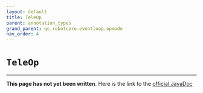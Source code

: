 ```yaml
---
layout: default
title: TeleOp
parent: annotation_types
grand_parent: qc.robotcore.eventloop.opmode
nav_order: 4
---
```

# `TeleOp`
---
**This page has not yet been written**. Here is the link to the [official JavaDoc](https://ftctechnh.github.io/ftc_app/doc/javadoc/com/qualcomm/robotcore/eventloop/opmode/TeleOp.html)
        